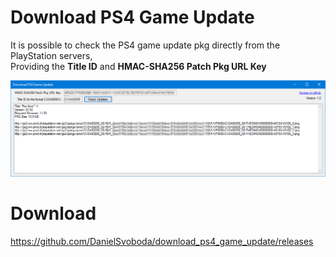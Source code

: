 # Download PS4 Game Update

It is possible to check the PS4 game update pkg directly from the PlayStation servers,<br>
Providing the **Title ID** and **HMAC-SHA256 Patch Pkg URL Key**

  <img width="900" alt="portfolio_view" src="https://raw.githubusercontent.com/DanielSvoboda/download_ps4_game_update/main/Print.png">


  # Download
https://github.com/DanielSvoboda/download_ps4_game_update/releases
